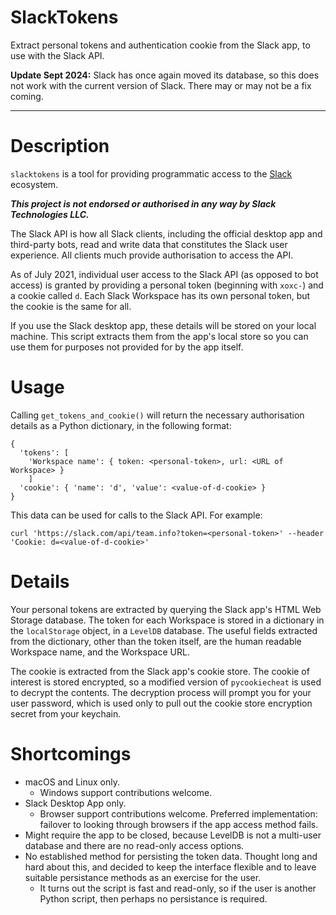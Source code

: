 # SlackTokens
Extract personal tokens and authentication cookie from the Slack app, to use with the Slack API.

**Update Sept 2024:** Slack has once again moved its database, so this does not work with the current version of Slack. There may or may not be a fix coming.

---

# Description

`slacktokens` is a tool for providing programmatic access to the [Slack](https://slack.com/) ecosystem.

***This project is not endorsed or authorised in any way by Slack Technologies LLC.***

The Slack API is how all Slack clients, including the official desktop app and third-party
bots, read and write data that constitutes the Slack user experience. All clients much
provide authorisation to access the API.

As of July 2021, individual user access to the Slack API (as opposed to bot access) is
granted by providing a personal token (beginning with `xoxc-`) and a cookie called `d`.
Each Slack Workspace has its own personal token, but the cookie is the same for all.

If you use the Slack desktop app, these details will be stored on your local machine.
This script extracts them from the app's local store so you can use them for purposes not
provided for by the app itself.

# Usage

Calling `get_tokens_and_cookie()` will return the necessary authorisation details as a
Python dictionary, in the following format:

```
{
  'tokens': [
    'Workspace name': { token: <personal-token>, url: <URL of Workspace> }
    ]
  'cookie': { 'name': 'd', 'value': <value-of-d-cookie> }
}
```

This data can be used for calls to the Slack API. For example:

```
curl 'https://slack.com/api/team.info?token=<personal-token>' --header 'Cookie: d=<value-of-d-cookie>'
```

# Details

Your personal tokens are extracted by querying the Slack app's HTML Web Storage database. The token for each Workspace is stored in a dictionary in the `localStorage` object, in a `LevelDB` database. The useful fields extracted from the dictionary, other than the token itself, are the human readable Workspace name, and the Workspace URL.

The cookie is extracted from the Slack app's cookie store. The cookie of interest is
stored encrypted, so a modified version of `pycookiecheat` is used to decrypt the
contents. The decryption process will prompt you for your user password, which is used
only to pull out the cookie store encryption secret from your keychain.

# Shortcomings
- macOS and Linux only.
	- Windows support contributions welcome.
- Slack Desktop App only.
	- Browser support contributions welcome. Preferred implementation: failover to looking through browsers if the app access method fails.
- Might require the app to be closed, because LevelDB is not a multi-user database and there are no read-only access options.
- No established method for persisting the token data. Thought long and hard about this, and decided to keep the interface flexible and to leave suitable persistance methods as an exercise for the user.
	- It turns out the script is fast and read-only, so if the user is another Python script, then perhaps no persistance is required.
